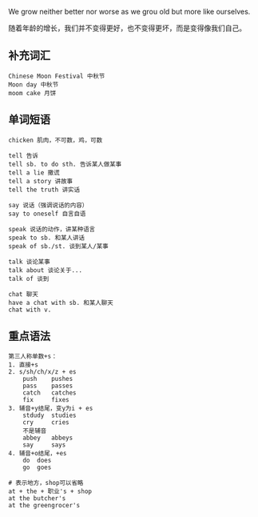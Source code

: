 
We grow neither better nor worse as we grou old but more like ourselves.

随着年龄的增长，我们并不变得更好，也不变得更坏，而是变得像我们自己。

## 补充词汇

	Chinese Moon Festival 中秋节
	Moon day 中秋节
	moom cake 月饼


## 单词短语

	chicken 肌肉，不可数，鸡，可数

	tell 告诉
	tell sb. to do sth. 告诉某人做某事
	tell a lie 撒谎
	tell a story 讲故事
	tell the truth 讲实话

	say 说话（强调说话的内容）
	say to oneself 自言自语

	speak 说话的动作，讲某种语言
	speak to sb. 和某人讲话
	speak of sb./st. 谈到某人/某事

	talk 谈论某事
	talk about 谈论关于...
	talk of 谈到

	chat 聊天
	have a chat with sb. 和某人聊天
	chat with v.

## 重点语法

	第三人称单数+s：
	1. 直接+s
	2. s/sh/ch/x/z + es
		push	pushes
		pass	passes
		catch	catches
		fix		fixes
	3. 辅音+y结尾，变y为i + es
		stdudy	studies
		cry		cries
		不是辅音
		abbey	abbeys
		say 	says
	4. 辅音+o结尾，+es
		do	does
		go 	goes

	# 表示地方，shop可以省略
	at + the + 职业's + shop
	at the butcher's
	at the greengrocer's
